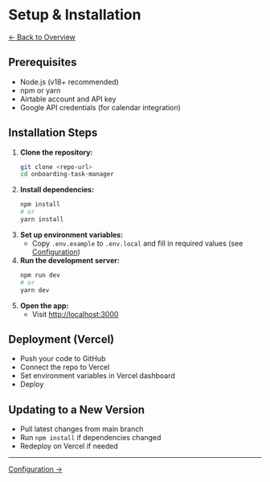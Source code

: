 # Setup & Installation

[← Back to Overview](./README.md)

## Prerequisites
- Node.js (v18+ recommended)
- npm or yarn
- Airtable account and API key
- Google API credentials (for calendar integration)

## Installation Steps
1. **Clone the repository:**
   ```bash
   git clone <repo-url>
   cd onboarding-task-manager
   ```
2. **Install dependencies:**
   ```bash
   npm install
   # or
   yarn install
   ```
3. **Set up environment variables:**
   - Copy `.env.example` to `.env.local` and fill in required values (see [Configuration](./CONFIGURATION.md))
4. **Run the development server:**
   ```bash
   npm run dev
   # or
   yarn dev
   ```
5. **Open the app:**
   - Visit [http://localhost:3000](http://localhost:3000)

## Deployment (Vercel)
- Push your code to GitHub
- Connect the repo to Vercel
- Set environment variables in Vercel dashboard
- Deploy

## Updating to a New Version
- Pull latest changes from main branch
- Run `npm install` if dependencies changed
- Redeploy on Vercel if needed

---

[Configuration →](./CONFIGURATION.md) 